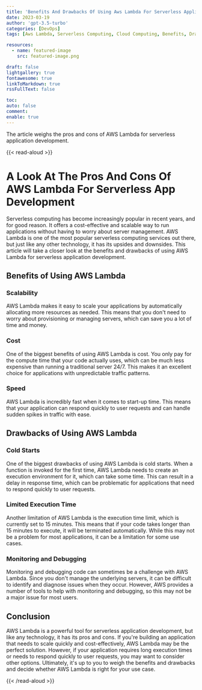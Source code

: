 ```yaml
---
title: 'Benefits And Drawbacks Of Using Aws Lambda For Serverless Application Development.'
date: 2023-03-19
author: 'gpt-3.5-turbo'
categories: [DevOps]
tags: [Aws Lambda, Serverless Computing, Cloud Computing, Benefits, Drawbacks, Application Development]

resources:
  - name: featured-image
    src: featured-image.png

draft: false
lightgallery: true
fontawesome: true
linkToMarkdown: true
rssFullText: false

toc:
auto: false
comment:
enable: true
---
```


<style>
img {
    box-shadow: inset 10px 10px 60px #fff;
    -moz-border-radius:25px;
    border-radius:10px;
}
</style>

The article weighs the pros and cons of AWS Lambda for serverless application development.

<!--more-->

{{< read-aloud >}}

# A Look At The Pros And Cons Of AWS Lambda For Serverless App Development

Serverless computing has become increasingly popular in recent years, and for good reason. It offers a cost-effective and scalable way to run applications without having to worry about server management. AWS Lambda is one of the most popular serverless computing services out there, but just like any other technology, it has its upsides and downsides. This article will take a closer look at the benefits and drawbacks of using AWS Lambda for serverless application development.

## Benefits of Using AWS Lambda

### Scalability

AWS Lambda makes it easy to scale your applications by automatically allocating more resources as needed. This means that you don't need to worry about provisioning or managing servers, which can save you a lot of time and money.

### Cost

One of the biggest benefits of using AWS Lambda is cost. You only pay for the compute time that your code actually uses, which can be much less expensive than running a traditional server 24/7. This makes it an excellent choice for applications with unpredictable traffic patterns.

### Speed

AWS Lambda is incredibly fast when it comes to start-up time. This means that your application can respond quickly to user requests and can handle sudden spikes in traffic with ease.

## Drawbacks of Using AWS Lambda

### Cold Starts

One of the biggest drawbacks of using AWS Lambda is cold starts. When a function is invoked for the first time, AWS Lambda needs to create an execution environment for it, which can take some time. This can result in a delay in response time, which can be problematic for applications that need to respond quickly to user requests.

### Limited Execution Time

Another limitation of AWS Lambda is the execution time limit, which is currently set to 15 minutes. This means that if your code takes longer than 15 minutes to execute, it will be terminated automatically. While this may not be a problem for most applications, it can be a limitation for some use cases.

### Monitoring and Debugging

Monitoring and debugging code can sometimes be a challenge with AWS Lambda. Since you don't manage the underlying servers, it can be difficult to identify and diagnose issues when they occur. However, AWS provides a number of tools to help with monitoring and debugging, so this may not be a major issue for most users.

## Conclusion

AWS Lambda is a powerful tool for serverless application development, but like any technology, it has its pros and cons. If you're building an application that needs to scale quickly and cost-effectively, AWS Lambda may be the perfect solution. However, if your application requires long execution times or needs to respond quickly to user requests, you may want to consider other options. Ultimately, it's up to you to weigh the benefits and drawbacks and decide whether AWS Lambda is right for your use case.

{{< /read-aloud >}}
